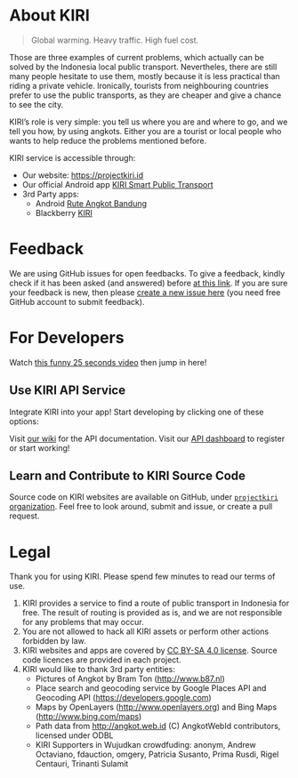 # About KIRI

> Global warming. Heavy traffic. High fuel cost.

Those are three examples of current problems, which actually can be solved by the Indonesia local public transport. Nevertheles, there are still many people hesitate to use them, mostly because it is less practical than riding a private vehicle. Ironically, tourists from neighbouring countries prefer to use the public transports, as they are cheaper and give a chance to see the city.

KIRI’s role is very simple: you tell us where you are and where to go, and we tell you how, by using angkots. Either you are a tourist or local people who wants to help reduce the problems mentioned before.

KIRI service is accessible through:

* Our website: <https://projectkiri.id>
* Our official Android app [KIRI Smart Public Transport](https://play.google.com/store/apps/details?id=travel.kiri.smarttransportapp)
* 3rd Party apps:
    - Android [Rute Angkot Bandung](https://play.google.com/store/apps/details?id=id.gits.angkot)
    - Blackberry [KIRI](https://appworld.blackberry.com/webstore/content/47062893/?lang=en&countrycode=ID)

# Feedback

We are using GitHub issues for open feedbacks. To give a feedback, kindly check if it has been asked (and answered) before [at this link](https://github.com/projectkiri/Tirtayasa/issues?q=is%3Aissue+is%3Aclosed). If you are sure your feedback is new, then please [create a new issue here](https://github.com/projectkiri/Tirtayasa/issues/new) (you need free GitHub account to submit feedback). 

# For Developers

Watch [this funny 25 seconds video](https://www.youtube.com/watch?v=Vhh_GeBPOhs) then jump in here!

## Use KIRI API Service

Integrate KIRI into your app! Start developing by clicking one of these options:

Visit [our wiki](https://github.com/projectkiri/Tirtayasa/wiki/KIRI-API-v2) for the API documentation.
Visit our [API dashboard](https://projectkiri.id/dev) to register or start working!

## Learn and Contribute to KIRI Source Code

Source code on KIRI websites are available on GitHub, under [`projectkiri` organization](https://github.com/projectkiri). Feel free to look around, submit and issue, or create a pull request.

# Legal

Thank you for using KIRI. Please spend few minutes to read our terms of use.

1. KIRI provides a service to find a route of public transport in Indonesia for free. The result of routing is provided as is, and we are not responsible for any problems that may occur.
2. You are not allowed to hack all KIRI assets or perform other actions forbidden by law.
3. KIRI websites and apps are covered by [CC BY-SA 4.0 license](https://creativecommons.org/licenses/by-sa/4.0/). Source code licences are provided in each project.
4. KIRI would like to thank 3rd party entities:
    * Pictures of Angkot by Bram Ton (http://www.b87.nl)
    * Place search and geocoding service by Google Places API and Geocoding API (https://developers.google.com)
    * Maps by OpenLayers (http://www.openlayers.org) and Bing Maps (http://www.bing.com/maps)
    * Path data from http://angkot.web.id (C) AngkotWebId contributors, licensed under ODBL
    * KIRI Supporters in Wujudkan crowdfuding: anonym, Andrew Octaviano, fdauction, omgery, Patricia Susanto, Prima Rusdi, Rigel Centauri, Trinanti Sulamit
